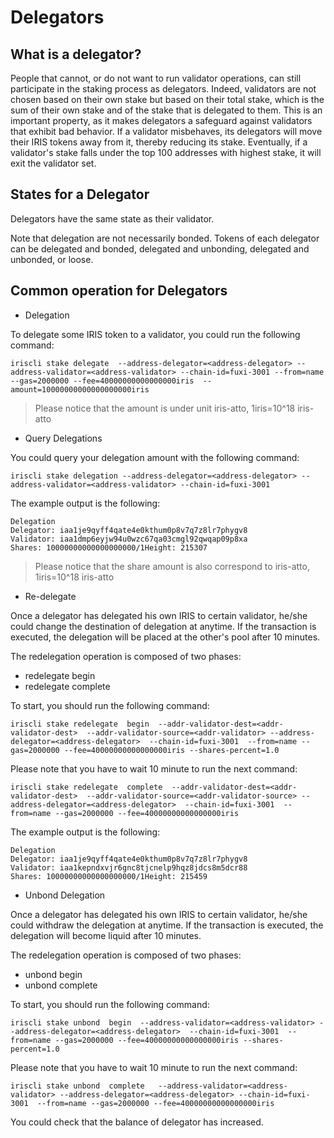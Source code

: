 # Delegators

## What is a delegator?
People that cannot, or do not want to run validator operations, can still participate in the staking process as delegators. Indeed, validators are not chosen based on their own stake 
but based on their total stake, which is the sum of their own stake and of the stake that is delegated to them. This is an important property, as it makes delegators a safeguard against
 validators that exhibit bad behavior. If a validator misbehaves, its delegators will move their IRIS tokens away from it, thereby reducing its stake. Eventually, if a validator's stake falls 
 under the top 100 addresses with highest stake, it will exit the validator set.

## States for a Delegator

Delegators have the same state as their validator.


Note that delegation are not necessarily bonded. Tokens of each delegator can be delegated and bonded, delegated and unbonding, delegated and unbonded, or loose. 

## Common operation for Delegators

* Delegation

To delegate some IRIS token to a validator, you could run the following command:
```$xslt
iriscli stake delegate  --address-delegator=<address-delegator> --address-validator=<address-validator> --chain-id=fuxi-3001 --from=name --gas=2000000 --fee=40000000000000000iris  --amount=10000000000000000000iris 
```
> Please notice that the amount is under unit iris-atto, 1iris=10^18 iris-atto

* Query Delegations

You could query your delegation amount with the following command:

```$xslt
iriscli stake delegation --address-delegator=<address-delegator> --address-validator=<address-validator> --chain-id=fuxi-3001
```

The example output is the following:
```$xslt
Delegation
Delegator: iaa1je9qyff4qate4e0kthum0p8v7q7z8lr7phygv8
Validator: iaa1dmp6eyjw94u0wzc67qa03cmgl92qwqap09p8xa
Shares: 10000000000000000000/1Height: 215307
```

> Please notice that the share amount is also correspond to iris-atto, 1iris=10^18 iris-atto


* Re-delegate 

Once a delegator has delegated his own IRIS to certain validator, he/she could change the destination of delegation at anytime. If the transaction is executed, the 
delegation will be placed at the other's pool after 10 minutes. 

The redelegation operation is composed of two phases:
 * redelegate begin
 * redelegate complete
 
 To start, you should run the following command:
```$xslt
iriscli stake redelegate  begin  --addr-validator-dest=<addr-validator-dest>  --addr-validator-source=<addr-validator> --address-delegator=<address-delegator>  --chain-id=fuxi-3001  --from=name --gas=2000000 --fee=40000000000000000iris --shares-percent=1.0 
```

Please note that you have to wait 10 minute to run the next command:

```$xslt
iriscli stake redelegate  complete  --addr-validator-dest=<addr-validator-dest>  --addr-validator-source=<addr-validator-source> --address-delegator=<address-delegator>  --chain-id=fuxi-3001  --from=name --gas=2000000 --fee=40000000000000000iris 
```

The example output is the following:
```$xslt
Delegation
Delegator: iaa1je9qyff4qate4e0kthum0p8v7q7z8lr7phygv8
Validator: iaa1kepndxvjr6gnc8tjcnelp9hqz8jdcs8m5dcr88
Shares: 10000000000000000000/1Height: 215459
```

* Unbond Delegation


Once a delegator has delegated his own IRIS to certain validator, he/she could withdraw the  delegation at anytime. If the transaction is executed, the 
delegation will become liquid after 10 minutes. 

The redelegation operation is composed of two phases:
 * unbond begin
 * unbond complete
 
 To start, you should run the following command:
```$xslt
iriscli stake unbond  begin  --address-validator=<address-validator> --address-delegator=<address-delegator>  --chain-id=fuxi-3001  --from=name --gas=2000000 --fee=40000000000000000iris --shares-percent=1.0 
```

Please note that you have to wait 10 minute to run the next command:

```$xslt
iriscli stake unbond  complete   --address-validator=<address-validator> --address-delegator=<address-delegator> --chain-id=fuxi-3001  --from=name --gas=2000000 --fee=40000000000000000iris 
```

You could check that the balance of delegator has increased.
